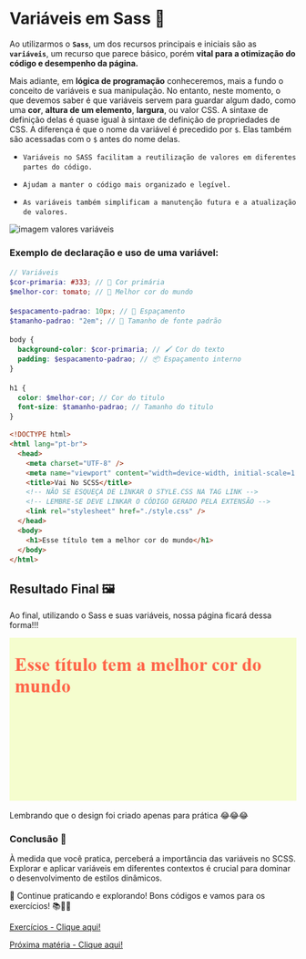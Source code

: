 <h1>Variáveis em Sass 🎨</h1>

Ao utilizarmos o **`Sass`**, um dos recursos principais e iniciais são as **`variáveis`**, um recurso que parece básico, porém **vital para a otimização do código e desempenho da página.**

Mais adiante, em **lógica de programação** conheceremos, mais a fundo o conceito de variáveis e sua manipulação. No entanto, neste momento, o que devemos saber é que variáveis servem para guardar algum dado, como uma **cor**, **altura de um elemento**, **largura**, ou valor CSS. A sintaxe de definição delas é quase igual à sintaxe de definição de propriedades de CSS. A diferença é que o nome da variável é precedido por `$`. Elas também são acessadas com o `$` antes do nome delas.

- `Variáveis no SASS facilitam a reutilização de valores em diferentes partes do código.`

- `Ajudam a manter o código mais organizado e legível.`

- `As variáveis também simplificam a manutenção futura e a atualização de valores.`

<img src="./assets/Variáveis.png" alt="imagem valores variáveis"/>

<h3>Exemplo de declaração e uso de uma variável:</h3>

```scss
// Variáveis
$cor-primaria: #333; // 🎨 Cor primária
$melhor-cor: tomato; // 🎨 Melhor cor do mundo

$espacamento-padrao: 10px; // 📏 Espaçamento
$tamanho-padrao: "2em"; // 📏 Tamanho de fonte padrão

body {
  background-color: $cor-primaria; // 🖌️ Cor do texto
  padding: $espacamento-padrao; // 📦 Espaçamento interno
}

h1 {
  color: $melhor-cor; // Cor do titulo
  font-size: $tamanho-padrao; // Tamanho do titulo
}
```

```html
<!DOCTYPE html>
<html lang="pt-br">
  <head>
    <meta charset="UTF-8" />
    <meta name="viewport" content="width=device-width, initial-scale=1.0" />
    <title>Vai No SCSS</title>
    <!-- NÃO SE ESQUEÇA DE LINKAR O STYLE.CSS NA TAG LINK -->
    <!-- LEMBRE-SE DEVE LINKAR O CÓDIGO GERADO PELA EXTENSÃO -->
    <link rel="stylesheet" href="./style.css" />
  </head>
  <body>
    <h1>Esse título tem a melhor cor do mundo</h1>
  </body>
</html>
```

## Resultado Final 🖼️

Ao final, utilizando o Sass e suas variáveis, nossa página ficará dessa forma!!!

<img src="./assets/pagina_variaveis.png" alt="Imagem página finalizada" />

Lembrando que o design foi criado apenas para prática 😂😂😂

### Conclusão 🏁

À medida que você pratica, perceberá a importância das variáveis no SCSS. Explorar e aplicar variáveis em diferentes contextos é crucial para dominar o desenvolvimento de estilos dinâmicos.

🚀 Continue praticando e explorando! Bons códigos e vamos para os exercícios! 📚👨‍💻

<a href="#">Exercícios - Clique aqui!</a>

<a href="#">Próxima matéria - Clique aqui!</a>
